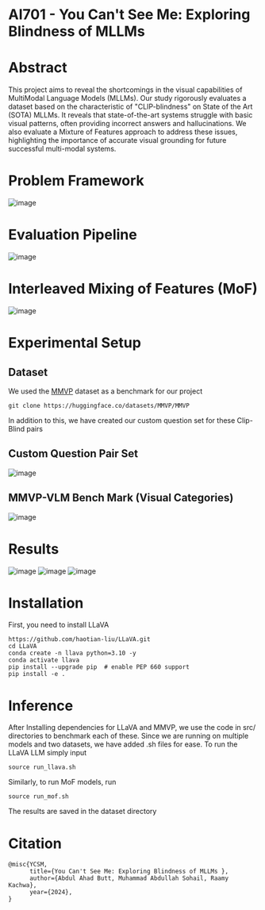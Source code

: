 # AI701 - You Can't See Me: Exploring Blindness of MLLMs 


# Abstract
This project aims to reveal the shortcomings in the visual capabilities of MultiModal Language Models (MLLMs). Our study rigorously evaluates a dataset based
on the characteristic of "CLIP-blindness" on State of the Art (SOTA) MLLMs.
It reveals that state-of-the-art systems struggle with basic visual patterns, often
providing incorrect answers and hallucinations. We also evaluate a Mixture of
Features approach to address these issues, highlighting the importance of accurate
visual grounding for future successful multi-modal systems.

# Problem Framework
![image](https://github.com/user-attachments/assets/32ecdc59-177d-4390-93bc-93c04478f1f6)

# Evaluation Pipeline
![image](https://github.com/user-attachments/assets/fef8b4d5-0ecd-438b-811f-0b26e68a8fd2)

# Interleaved Mixing of Features (MoF)
![image](https://github.com/user-attachments/assets/055df65c-284f-4984-b134-583e5e0b34c7)

# Experimental Setup
## Dataset
We used the [MMVP](https://huggingface.co/datasets/MMVP/MMVP) dataset as a benchmark for our project
```
git clone https://huggingface.co/datasets/MMVP/MMVP
```
In addition to this, we have created our custom question set for these Clip-Blind pairs
## Custom Question Pair Set
![image](https://github.com/user-attachments/assets/3b155745-0223-4fb3-bf96-ac40c84c9d7f)

## MMVP-VLM Bench Mark (Visual Categories)
![image](https://github.com/user-attachments/assets/644e5367-22c1-4a99-8f9b-8913cdbafe39)

# Results
![image](https://github.com/user-attachments/assets/de3ec131-eb75-408b-9044-3431028971ec)
![image](https://github.com/user-attachments/assets/0b77c3f9-1d1b-4e6d-946f-096be1f2bc1f)
![image](https://github.com/user-attachments/assets/f893475e-520f-4d06-98fe-b3a186d1ce25)


# Installation
First, you need to install LLaVA
```
https://github.com/haotian-liu/LLaVA.git
cd LLaVA
conda create -n llava python=3.10 -y
conda activate llava
pip install --upgrade pip  # enable PEP 660 support
pip install -e .
```


# Inference
After Installing dependencies for LLaVA and MMVP, we use the code in src/ directories to benchmark each of these. Since we are running on multiple models and two datasets, we have added .sh files for ease. To run the LLaVA LLM simply input
```
source run_llava.sh
```

Similarly, to run MoF models, run
```
source run_mof.sh
```

The results are saved in the dataset directory


# Citation
```
@misc{YCSM,
      title={You Can't See Me: Exploring Blindness of MLLMs }, 
      author={Abdul Ahad Butt, Muhammad Abdullah Sohail, Raamy Kachwa},
      year={2024},
}
```


